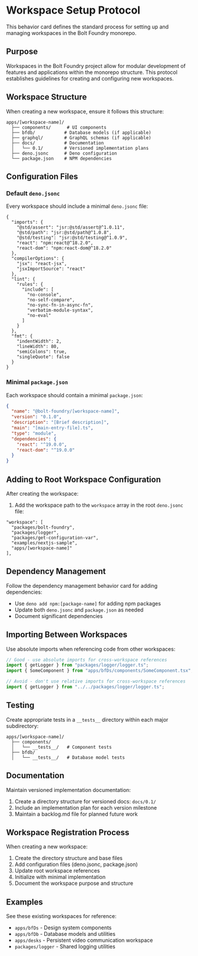 # Workspace Setup Protocol

This behavior card defines the standard process for setting up and managing
workspaces in the Bolt Foundry monorepo.

## Purpose

Workspaces in the Bolt Foundry project allow for modular development of features
and applications within the monorepo structure. This protocol establishes
guidelines for creating and configuring new workspaces.

## Workspace Structure

When creating a new workspace, ensure it follows this structure:

```
apps/[workspace-name]/
  ├── components/      # UI components 
  ├── bfdb/           # Database models (if applicable)
  ├── graphql/        # GraphQL schemas (if applicable)
  ├── docs/           # Documentation
  │   └── 0.1/        # Versioned implementation plans
  ├── deno.jsonc      # Deno configuration
  └── package.json    # NPM dependencies
```

## Configuration Files

### Default `deno.jsonc`

Every workspace should include a minimal `deno.jsonc` file:

```jsonc
{
  "imports": {
    "@std/assert": "jsr:@std/assert@^1.0.11",
    "@std/path": "jsr:@std/path@^1.0.8",
    "@std/testing": "jsr:@std/testing@^1.0.9",
    "react": "npm:react@^18.2.0",
    "react-dom": "npm:react-dom@^18.2.0"
  },
  "compilerOptions": {
    "jsx": "react-jsx",
    "jsxImportSource": "react"
  },
  "lint": {
    "rules": {
      "include": [
        "no-console",
        "no-self-compare",
        "no-sync-fn-in-async-fn",
        "verbatim-module-syntax",
        "no-eval"
      ]
    }
  },
  "fmt": {
    "indentWidth": 2,
    "lineWidth": 80,
    "semiColons": true,
    "singleQuote": false
  }
}
```

### Minimal `package.json`

Each workspace should contain a minimal `package.json`:

```json
{
  "name": "@bolt-foundry/[workspace-name]",
  "version": "0.1.0",
  "description": "[Brief description]",
  "main": "[main-entry-file].ts",
  "type": "module",
  "dependencies": {
    "react": "^19.0.0",
    "react-dom": "^19.0.0"
  }
}
```

## Adding to Root Workspace Configuration

After creating the workspace:

1. Add the workspace path to the `workspace` array in the root `deno.jsonc`
   file:

```jsonc
"workspace": [
  "packages/bolt-foundry",
  "packages/logger",
  "packages/get-configuration-var",
  "examples/nextjs-sample",
  "apps/[workspace-name]"
],
```

## Dependency Management

Follow the dependency management behavior card for adding dependencies:

- Use `deno add npm:[package-name]` for adding npm packages
- Update both `deno.jsonc` and `package.json` as needed
- Document significant dependencies

## Importing Between Workspaces

Use absolute imports when referencing code from other workspaces:

```typescript
// Good - use absolute imports for cross-workspace references
import { getLogger } from "packages/logger/logger.ts";
import { SomeComponent } from "apps/bfDs/components/SomeComponent.tsx";

// Avoid - don't use relative imports for cross-workspace references
import { getLogger } from "../../packages/logger/logger.ts";
```

## Testing

Create appropriate tests in a `__tests__` directory within each major
subdirectory:

```
apps/[workspace-name]/
  ├── components/
  │   └── __tests__/   # Component tests
  ├── bfdb/
  │   └── __tests__/   # Database model tests
```

## Documentation

Maintain versioned implementation documentation:

1. Create a directory structure for versioned docs: `docs/0.1/`
2. Include an implementation plan for each version milestone
3. Maintain a backlog.md file for planned future work

## Workspace Registration Process

When creating a new workspace:

1. Create the directory structure and base files
2. Add configuration files (deno.jsonc, package.json)
3. Update root workspace references
4. Initialize with minimal implementation
5. Document the workspace purpose and structure

## Examples

See these existing workspaces for reference:

- `apps/bfDs` - Design system components
- `apps/bfDb` - Database models and utilities
- `apps/desks` - Persistent video communication workspace
- `packages/logger` - Shared logging utilities
